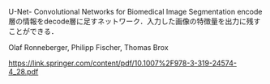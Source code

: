 U-Net- Convolutional Networks for Biomedical Image Segmentation
encode層の情報をdecode層に足すネットワーク．入力した画像の特徴量を出力に残すことができる．

Olaf Ronneberger, Philipp Fischer, Thomas Brox

https://link.springer.com/content/pdf/10.1007%2F978-3-319-24574-4_28.pdf